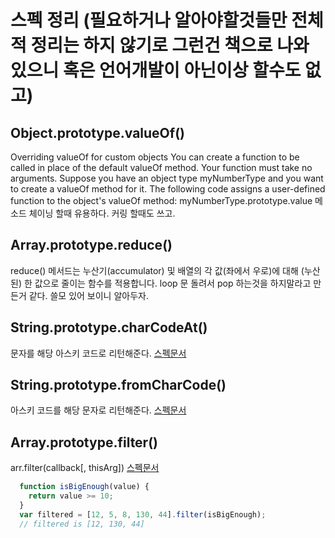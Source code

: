 # 스펙 정리 (필요하거나 알아야할것들만 전체적 정리는 하지 않기로 그런건 책으로 나와 있으니 혹은 언어개발이 아닌이상 할수도 없고)

## Object.prototype.valueOf()

Overriding valueOf for custom objects You can create a function to be called in place of the default valueOf method. Your function must take no arguments. Suppose you have an object type myNumberType and you want to create a valueOf method for it. The following code assigns a user-defined function to the object's valueOf method: myNumberType.prototype.value 메소드 체이닝 할때 유용하다. 커링 할때도 쓰고.

## Array.prototype.reduce()

reduce() 메서드는 누산기(accumulator) 및 배열의 각 값(좌에서 우로)에 대해 (누산된) 한 값으로 줄이는 함수를 적용합니다. loop 문 돌려서 pop 하는것을 하지말라고 만든거 같다. 쓸모 있어 보이니 알아두자.

## String.prototype.charCodeAt()

문자를 해당 아스키 코드로 리턴해준다. [스펙문서](https://developer.mozilla.org/en-US/docs/Web/JavaScript/Reference/Global_Objects/String/charCodeAt)

## String.prototype.fromCharCode()

아스키 코드를 해당 문자로 리턴해준다. [스펙문서](https://developer.mozilla.org/en-US/docs/Web/JavaScript/Reference/Global_Objects/String/fromCharCode)

## Array.prototype.filter()

arr.filter(callback[, thisArg]) [스펙문서](https://developer.mozilla.org/ko/docs/Web/JavaScript/Reference/Global_Objects/Array/filter)

```javascript
  function isBigEnough(value) {
    return value >= 10;
  }
  var filtered = [12, 5, 8, 130, 44].filter(isBigEnough);
  // filtered is [12, 130, 44]
```
